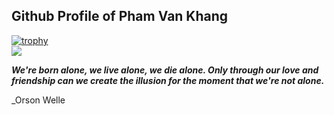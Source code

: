 
  ## Github Profile of Pham Van Khang
[![trophy](https://github-profile-trophy.vercel.app/?username=vkhangstack)](https://github.com/vkhangstack/vkhangstack)  
<img align="center" src="https://github-readme-stats.vercel.app/api/?username=vkhangstack&theme=dracula" />

  _**We're born alone, we live alone, we die alone. Only through our love and friendship can we create the illusion for the moment that we're not alone.**_

_Orson Welle